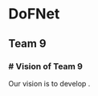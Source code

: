 # DoFNet
<h2>Team 9</h2>
<div>
 <h3># Vision of Team 9</h3>
 <p>
   Our vision is to develop .</p>
</div>
